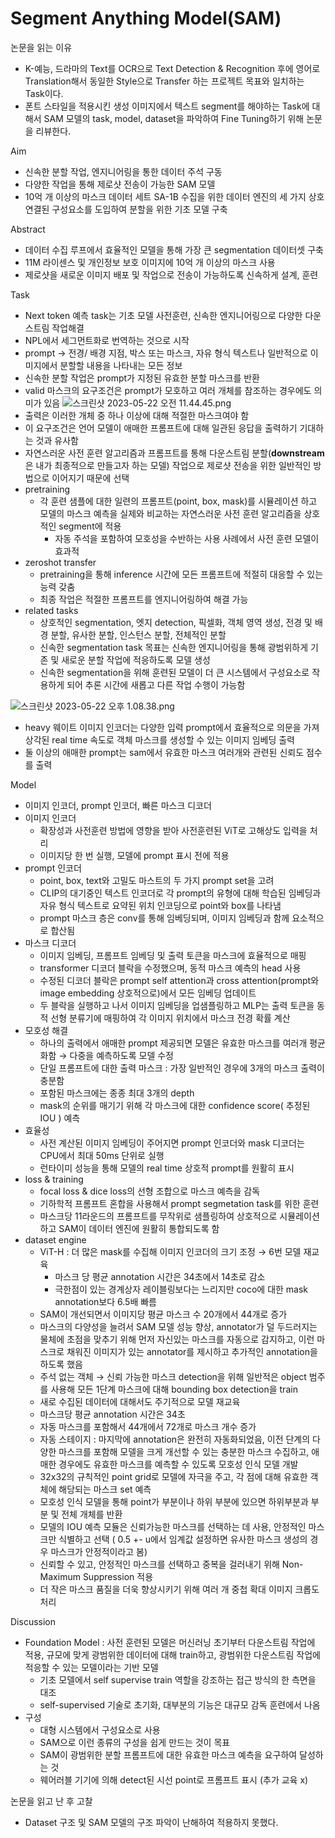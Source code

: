 # Segment Anything Model(SAM)

논문을 읽는 이유

- K-예능, 드라마의 Text를 OCR으로 Text Detection & Recognition 후에 영어로 Translation해서 동일한 Style으로 Transfer 하는 프로젝트 목표와 일치하는 Task이다.
- 폰트 스타일을 적용시킨 생성 이미지에서 텍스트 segment를 해야하는 Task에 대해서 SAM 모델의 task, model, dataset을 파악하여 Fine Tuning하기 위해 논문을 리뷰한다.

Aim

- 신속한 분할 작업, 엔지니어링을 통한 데이터 주석 구동
- 다양한 작업을 통해 제로샷 전송이 가능한 SAM 모델
- 10억 개 이상의 마스크 데이터 세트 SA-1B 수집을 위한 데이터 엔진의 세 가지 상호 연결된 구성요소를 도입하여 분할을 위한 기초 모델 구축

Abstract

- 데이터 수집 루프에서 효율적인 모델을 통해 가장 큰 segmentation 데이터셋 구축
- 11M 라이센스 및 개인정보 보호 이미지에 10억 개 이상의 마스크 사용
- 제로샷을 새로운 이미지 배포 및 작업으로 전송이 가능하도록 신속하게 설계, 훈련

Task

- Next token 예측 task는 기초 모델 사전훈련, 신속한 엔지니어링으로 다양한 다운스트림 작업해결
- NPL에서 세그먼트화로 번역하는 것으로 시작
- prompt → 전경/ 배경 지점, 박스 또는 마스크, 자유 형식 텍스트나 일반적으로 이미지에서 분할할 내용을 나타내는 모든 정보
- 신속한 분할 작업은 prompt가 지정된 유효한 분할 마스크를 반환
- valid 마스크의 요구조건은 prompt가 모호하고 여러 개체를 참조하는 경우에도 의미가 있음
  ![스크린샷 2023-05-22 오전 11.44.45.png](https://s3-us-west-2.amazonaws.com/secure.notion-static.com/ad0fb93b-6acf-4fbc-b99b-c7b82de20dc6/%E1%84%89%E1%85%B3%E1%84%8F%E1%85%B3%E1%84%85%E1%85%B5%E1%86%AB%E1%84%89%E1%85%A3%E1%86%BA_2023-05-22_%E1%84%8B%E1%85%A9%E1%84%8C%E1%85%A5%E1%86%AB_11.44.45.png)
- 출력은 이러한 개체 중 하나 이상에 대해 적절한 마스크여야 함
- 이 요구조건은 언어 모델이 애매한 프롬프트에 대해 일관된 응답을 출력하기 기대하는 것과 유사함
- 자연스러운 사전 훈련 알고리즘과 프롬프트를 통해 다운스트림 분할(**downstream**은 내가 최종적으로 만들고자 하는 모델) 작업으로 제로샷 전송을 위한 일반적인 방법으로 이어지기 때문에 선택
- pretraining
  - 각 훈련 샘플에 대한 일련의 프롬프트(point, box, mask)를 시뮬레이션 하고 모델의 마스크 예측을 실제와 비교하는 자연스러운 사전 훈련 알고리즘을 상호적인 segment에 적용
    - 자동 주석을 포함하여 모호성을 수반하는 사용 사례에서 사전 훈련 모델이 효과적
- zeroshot transfer
  - pretraining을 통해 inference 시간에 모든 프롬프트에 적절히 대응할 수 있는 능력 갖춤
  - 최종 작업은 적절한 프롬프트를 엔지니어링하여 해결 가능
- related tasks
  - 상호적인 segmentation, 엣지 detection, 픽셀화, 객체 영역 생성, 전경 및 배경 분할, 유사한 분할, 인스턴스 분할, 전체적인 분할
  - 신속한 segmentation task 목표는 신속한 엔지니어링을 통해 광범위하게 기존 및 새로운 분할 작업에 적응하도록 모델 생성
  - 신속한 segmentation을 위해 훈련된 모델이 더 큰 시스템에서 구성요소로 작용하게 되어 추론 시간에 새롭고 다른 작업 수행이 가능함

![스크린샷 2023-05-22 오후 1.08.38.png](https://s3-us-west-2.amazonaws.com/secure.notion-static.com/738e1a61-b4c5-41e1-bdde-ec518205c620/%E1%84%89%E1%85%B3%E1%84%8F%E1%85%B3%E1%84%85%E1%85%B5%E1%86%AB%E1%84%89%E1%85%A3%E1%86%BA_2023-05-22_%E1%84%8B%E1%85%A9%E1%84%92%E1%85%AE_1.08.38.png)

- heavy 웨이트 이미지 인코더는 다양한 입력 prompt에서 효율적으로 의문을 가져 상각된 real time 속도로 객체 마스크를 생성할 수 있는 이미지 임베딩 출력
- 둘 이상의 애매한 prompt는 sam에서 유효한 마스크 여러개와 관련된 신뢰도 점수를 출력

Model

- 이미지 인코더, prompt 인코더, 빠른 마스크 디코더
- 이미지 인코더
  - 확장성과 사전훈련 방법에 영향을 받아 사전훈련된 ViT로 고해상도 입력을 처리
  - 이미지당 한 번 실행, 모델에 prompt 표시 전에 적용
- prompt 인코더
  - point, box, text와 고밀도 마스트의 두 가지 prompt set을 고려
  - CLIP의 대기중인 텍스트 인코더로 각 prompt의 유형에 대해 학습된 임베딩과 자유 형식 텍스트로 요약된 위치 인코딩으로 point와 box를 나타냄
  - prompt 마스크 층은 conv를 통해 임베딩되며, 이미지 임베딩과 함께 요소적으로 합산됨
- 마스크 디코더
  - 이미지 임베딩, 프롬프트 임베딩 및 출력 토큰을 마스크에 효율적으로 매핑
  - transformer 디코더 블락을 수정했으며, 동적 마스크 예측의 head 사용
  - 수정된 디코더 블락은 prompt self attention과 cross attention(prompt와 image embedding 상호적으로)에서 모든 임베딩 업데이트
  - 두 블락을 실행하고 나서 이미지 임베딩을 업샘플링하고 MLP는 출력 토큰을 동적 선형 분류기에 매핑하여 각 이미지 위치에서 마스크 전경 확률 계산
- 모호성 해결
  - 하나의 출력에서 애매한 prompt 제공되면 모델은 유효한 마스크를 여러개 평균화함 → 다중을 예측하도록 모델 수정
  - 단일 프롬프트에 대한 출력 마스크 : 가장 일반적인 경우에 3개의 마스크 출력이 충분함
  - 포함된 마스크에는 종종 최대 3개의 depth
  - mask의 순위를 매기기 위해 각 마스크에 대한 confidence score( 추정된 IOU ) 예측
- 효율성
  - 사전 계산된 이미지 임베딩이 주어지면 prompt 인코더와 mask 디코더는 CPU에서 최대 50ms 단위로 실행
  - 런타이미 성능을 통해 모델의 real time 상호적 prompt를 원활히 표시
- loss & training
  - focal loss & dice loss의 선형 조합으로 마스크 예측을 감독
  - 기하학적 프롬프트 혼합을 사용해서 prompt segmetation task를 위한 훈련
  - 마스크당 11라운드의 프롬프트를 무작위로 샘플링하여 상호적으로 시뮬레이션하고 SAM이 데이터 엔진에 원활히 통합되도록 함
- dataset engine
  - ViT-H : 더 많은 mask를 수집해 이미지 인코더의 크기 조정 → 6번 모델 재교육
    - 마스크 당 평균 annotation 시간은 34초에서 14초로 감소
    - 극한점이 있는 경계상자 레이블링보다는 느리지만 coco에 대한 mask annotation보다 6.5배 빠름
  - SAM이 개선되면서 이미지당 평균 마스크 수 20개에서 44개로 증가
  - 마스크의 다양성을 늘려서 SAM 모델 성능 향상, annotator가 덜 두드러지는 물체에 초점을 맞추기 위해 먼저 자신있는 마스크를 자동으로 감지하고, 이런 마스크로 채워진 이미지가 있는 annotator를 제시하고 추가적인 annotation을 하도록 했음
  - 주석 없는 객체 → 신뢰 가능한 마스크 detection을 위해 일반적은 object 범주를 사용해 모든 1단계 마스크에 대해 bounding box detection을 train
  - 새로 수집된 데이터에 대해서도 주기적으로 모델 재교육
  - 마스크당 평균 annotation 시간은 34초
  - 자동 마스크를 포함해서 44개에서 72개로 마스크 개수 증가
  - 자동 스테이지 : 마지막에 annotation은 완전히 자동화되었음, 이전 단계의 다양한 마스크를 포함해 모델을 크게 개선할 수 있는 충분한 마스크 수집하고, 애매한 경우에도 유효한 마스크를 예측할 수 있도록 모호성 인식 모델 개발
  - 32x32의 규칙적인 point grid로 모델에 자극을 주고, 각 점에 대해 유효한 객체에 해당되는 마스크 set 예측
  - 모호성 인식 모델을 통해 point가 부분이나 하위 부분에 있으면 하위부분과 부분 및 전체 개체를 반환
  - 모델의 IOU 예측 모듈은 신뢰가능한 마스크를 선택하는 데 사용, 안정적인 마스크만 식별하고 선택 ( 0.5 +- u에서 임계값 설정하면 유사한 마스크 생성의 경우 마스크가 안정적이라고 봄)
  - 신뢰할 수 있고, 안정적인 마스크를 선택하고 중복을 걸러내기 위해 Non-Maximum Suppression 적용
  - 더 작은 마스크 품질을 더욱 향상시키기 위해 여러 개 중첩 확대 이미지 크롭도 처리

Discussion

- Foundation Model : 사전 훈련된 모델은 머신러닝 초기부터 다운스트림 작업에 적용, 규모에 맞게 광범위한 데이터에 대해 train하고, 광범위한 다운스트림 작업에 적응할 수 있는 모델이라는 기반 모델
  - 기초 모델에서 self supervise train 역할을 강조하는 접근 방식의 한 측면을 대조
  - self-supervised 기술로 초기화, 대부분의 기능은 대규모 감독 훈련에서 나옴
- 구성
  - 대형 시스템에서 구성요소로 사용
  - SAM으로 이런 종류의 구성을 쉽게 만드는 것이 목표
  - SAM이 광범위한 분할 프롬프트에 대한 유효한 마스크 예측을 요구하여 달성하는 것
  - 웨어러블 기기에 의해 detect된 시선 point로 프롬프트 표시 (추가 교육 x)

논문을 읽고 난 후 고찰

- Dataset 구조 및 SAM 모델의 구조 파악이 난해하여 적용하지 못했다.
